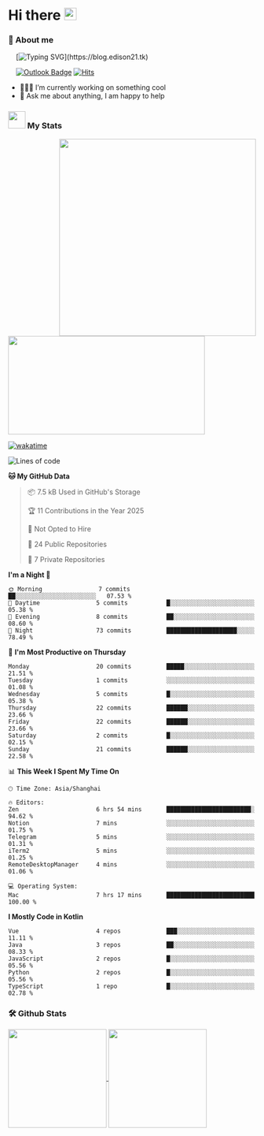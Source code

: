 # Hi there <img src="/assets/hello.gif" width="25px">

### 🌟 About me

&nbsp;&nbsp;&nbsp;&nbsp;[![Typing SVG](https://readme-typing-svg.demolab.com?font=Caveat&duration=3500&pause=800&color=1E1F64&vCenter=true&random=false&width=435&height=35&lines=Hi%2C+I'm+LiangYi.;It's+a+pleasure+to+meet+you~;I'm+a+Full+Stack+Developer.;I+hope+you+have+a+wonderful+day!)](https://blog.edison21.tk)
<!-- [![Github Badge](https://img.shields.io/badge/-pillarcoin-000000?style=flat&logo=github&logoColor=FFFFFF&link=https://github.com/pillarcoin/)](https://github.com/pillarcoin/) -->
<!-- [![Blog Badge](https://img.shields.io/badge/Life%20Blog-000000?style=flat&logo=robinhood&logoColor=FFFFFF)](https://blog.edison21.tk) -->
&nbsp;&nbsp;&nbsp;&nbsp;[![Outlook Badge](https://img.shields.io/badge/-liangyi@outlook.my-000000?style=flat&logo=microsoftoutlook&logoColor=FFFFFF&link=mailto:liangyi@outlook.my)](mailto:liangyi@outlook.my)
[![Hits](https://hits.seeyoufarm.com/api/count/incr/badge.svg?url=https%3A%2F%2Fgithub.com%2Fpillarcoin&count_bg=%23000000&title_bg=%23000000&icon=codeforces.svg&icon_color=%23E7E7E7&title=hits&edge_flat=false)](https://hits.seeyoufarm.com)
- 👨🏽‍💻 I’m currently working on something cool
- 💬 Ask me about anything, I am happy to help

### <img src = "/assets/my_stats.gif" width = 35px> My Stats

<img align="right" height=400 src="/assets/code.gif">
<a href="https://wakatime.com/@a37c1193-85c0-4c90-90ee-9a5093528534">
  <img height=200 width=400 src="https://github-readme-stats.vercel.app/api/wakatime?username=pillarcoin&hide=other&langs_count=8">
</a>

[![wakatime](https://wakatime.com/badge/user/a37c1193-85c0-4c90-90ee-9a5093528534.svg)](https://wakatime.com/@a37c1193-85c0-4c90-90ee-9a5093528534)
<!--START_SECTION:waka-->
![Lines of code](https://img.shields.io/badge/From%20Hello%20World%20I%27ve%20Written-29.0%20thousand%20lines%20of%20code-blue)

**🐱 My GitHub Data** 

> 📦 7.5 kB Used in GitHub's Storage 
 > 
> 🏆 11 Contributions in the Year 2025
 > 
> 🚫 Not Opted to Hire
 > 
> 📜 24 Public Repositories 
 > 
> 🔑 7 Private Repositories 
 > 
**I'm a Night 🦉** 

```text
🌞 Morning                7 commits           ██░░░░░░░░░░░░░░░░░░░░░░░   07.53 % 
🌆 Daytime                5 commits           █░░░░░░░░░░░░░░░░░░░░░░░░   05.38 % 
🌃 Evening                8 commits           ██░░░░░░░░░░░░░░░░░░░░░░░   08.60 % 
🌙 Night                  73 commits          ████████████████████░░░░░   78.49 % 
```
📅 **I'm Most Productive on Thursday** 

```text
Monday                   20 commits          █████░░░░░░░░░░░░░░░░░░░░   21.51 % 
Tuesday                  1 commits           ░░░░░░░░░░░░░░░░░░░░░░░░░   01.08 % 
Wednesday                5 commits           █░░░░░░░░░░░░░░░░░░░░░░░░   05.38 % 
Thursday                 22 commits          ██████░░░░░░░░░░░░░░░░░░░   23.66 % 
Friday                   22 commits          ██████░░░░░░░░░░░░░░░░░░░   23.66 % 
Saturday                 2 commits           █░░░░░░░░░░░░░░░░░░░░░░░░   02.15 % 
Sunday                   21 commits          ██████░░░░░░░░░░░░░░░░░░░   22.58 % 
```


📊 **This Week I Spent My Time On** 

```text
🕑︎ Time Zone: Asia/Shanghai

🔥 Editors: 
Zen                      6 hrs 54 mins       ████████████████████████░   94.62 % 
Notion                   7 mins              ░░░░░░░░░░░░░░░░░░░░░░░░░   01.75 % 
Telegram                 5 mins              ░░░░░░░░░░░░░░░░░░░░░░░░░   01.31 % 
iTerm2                   5 mins              ░░░░░░░░░░░░░░░░░░░░░░░░░   01.25 % 
RemoteDesktopManager     4 mins              ░░░░░░░░░░░░░░░░░░░░░░░░░   01.06 % 

💻 Operating System: 
Mac                      7 hrs 17 mins       █████████████████████████   100.00 % 
```

**I Mostly Code in Kotlin** 

```text
Vue                      4 repos             ███░░░░░░░░░░░░░░░░░░░░░░   11.11 % 
Java                     3 repos             ██░░░░░░░░░░░░░░░░░░░░░░░   08.33 % 
JavaScript               2 repos             █░░░░░░░░░░░░░░░░░░░░░░░░   05.56 % 
Python                   2 repos             █░░░░░░░░░░░░░░░░░░░░░░░░   05.56 % 
TypeScript               1 repo              █░░░░░░░░░░░░░░░░░░░░░░░░   02.78 % 
```




<!--END_SECTION:waka-->

### 🛠️ Github Stats <br/>

<a href="https://github.com/pillarcoin?tab=repositories">
  <img height=200 align="center" src="https://github-readme-stats.vercel.app/api?username=pillarcoin&card_width=390&show_icons=true&include_all_commits=true" />
</a>
<a href="https://github.com/pillarcoin?tab=repositories">
  <img height=200 align="center" src="https://github-readme-stats.vercel.app/api/top-langs?username=pillarcoin&layout=compact&langs_count=8&card_width=360&size_weight=0.5&count_weight=0.5" />
</a>
